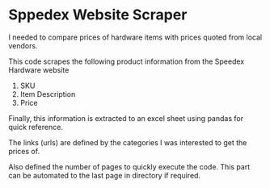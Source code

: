 # Sppedex Website Scraper

I needed to compare prices of hardware items with prices quoted from local vendors.


This code scrapes the following product information from the Speedex Hardware website

1. SKU
2. Item Description
3. Price


Finally, this information is extracted to an excel sheet using pandas for quick reference. 


The links (urls) are defined by the categories I was interested to get the prices of.

Also defined the number of pages to quickly execute the code. 
This part can be automated to the last page in directory if required. 
